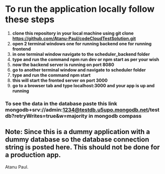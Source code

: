
# To run the application locally follow these steps

1. **clone this repository in your local machine using git clone https://github.com/Atanu-Paul/codeCloudTestSolution.git**
2. **open 2 terminal windows one for running backend one for running frontend**
3. **in one terminal window navigate to the scheduler_backend folder**
4. **type and run the command npm run dev or npm start as per your wish**
5. **now the backend server is running on port 8080**
6. **go to another terminal window and navigate to scheduler folder** 
7. **type and run the command npm start**
8. **this will start the fronted server on port 3000**
9. **go to a browser tab and type localhost:3000 and your app is up and running**

### To see the data in the database paste this link **mongodb+srv://admin:1234@testdb.u5upo.mongodb.net/testdb?retryWrites=true&w=majority** in mongodb compass
## Note: Since this is a dummy application with a dummy database so the database connection string is posted here. This should not be done for a production app.
Atanu Paul.
